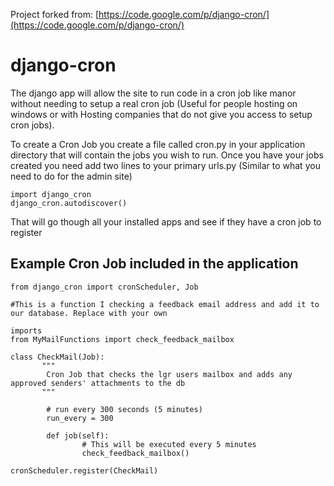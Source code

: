 Project forked from: [https://code.google.com/p/django-cron/](https://code.google.com/p/django-cron/)

django-cron
===========

The django app will allow the site to run code in a cron job like manor without needing to setup a real cron job (Useful for people hosting on windows or with Hosting companies that do not give you access to setup cron jobs).

To create a Cron Job you create a file called cron.py in your application directory that will contain the jobs you wish to run. Once you have your jobs created you need add two lines to your primary urls.py (Similar to what you need to do for the admin site)

	import django_cron
	django_cron.autodiscover()

That will go though all your installed apps and see if they have a cron job to register

Example Cron Job included in the application
---


	from django_cron import cronScheduler, Job

	#This is a function I checking a feedback email address and add it to our database. Replace with your own 

	imports
	from MyMailFunctions import check_feedback_mailbox

	class CheckMail(Job):
		   """
			Cron Job that checks the lgr users mailbox and adds any approved senders' attachments to the db
		   """

			# run every 300 seconds (5 minutes)
			run_every = 300
					
			def job(self):
					# This will be executed every 5 minutes
					check_feedback_mailbox()

	cronScheduler.register(CheckMail)
